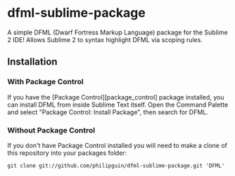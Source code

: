 dfml-sublime-package
====================

A simple DFML (Dwarf Fortress Markup Language) package for the Sublime 2 IDE!  Allows Sublime 2 to syntax highlight DFML via scoping rules.

## Installation ##

### With Package Control ###

If you have the [Package Control][package_control] package installed, you can install DFML from inside Sublime Text itself. Open the Command Palette and select "Package Control: Install Package", then search for DFML.

### Without Package Control ###

If you don't have Package Control installed you will need to make a clone of this repository into your packages folder:

    git clone git://github.com/philipguin/dfml-sublime-package.git 'DFML'